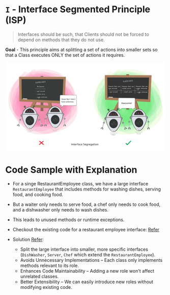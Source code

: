 # ```I``` - Interface Segmented Principle (ISP)

> Interfaces should be such, that Clients should not be forced to depend on methods that they do not use.

**Goal** - This principle aims at splitting a set of actions into smaller sets so that a Class executes ONLY the set of actions it requires.

![interface segregation principle.png](../../images/interface-segmented.png)
  


# Code Sample with Explanation

- For a singe RestaurantEmployee class, we have a large interface `RestaurantEmployee` that includes methods for washing dishes, serving food, and cooking food.
- But a waiter only needs to serve food, a chef only needs to cook food, and a dishwasher only needs to wash dishes.
- This leads to unused methods or runtime exceptions.
- Checkout the existing code for a restaurant employee interface: [Refer](../../code/solidPrinciples/InterfaceSegmentation/InterfaceSegmentationViolation.java)


- Solution [Refer](../../code/solidPrinciples/InterfaceSegmentation/InterfaceSegmentationFixed.java):
  - Split the large interface into smaller, more specific interfaces (`DishWasher`, `Server`, `Chef` which extend the `RestaurantEmployee`). 
  - Avoids Unnecessary Implementations – Each class only implements methods relevant to its role.
  - Enhances Code Maintainability – Adding a new role won't affect unrelated classes.
  - Better Extensibility – We can easily introduce new roles without modifying existing code.

